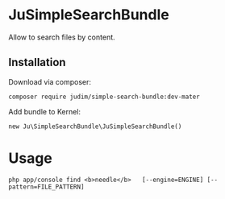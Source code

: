 
<h1>JuSimpleSearchBundle</h1>

Allow to search files by content.

<h2>Installation</h2>

Download via composer:

<pre><code>composer require judim/simple-search-bundle:dev-mater
</code></pre>

Add bundle to Kernel:

<pre><code>new Ju\SimpleSearchBundle\JuSimpleSearchBundle()
</code></pre>

<h1>Usage</h1>

<pre>
<code>php app/console find &lt;b&gt;needle&lt;/b&gt;  <dirs> [--engine=ENGINE] [--pattern=FILE_PATTERN] 
</code>
</pre>
